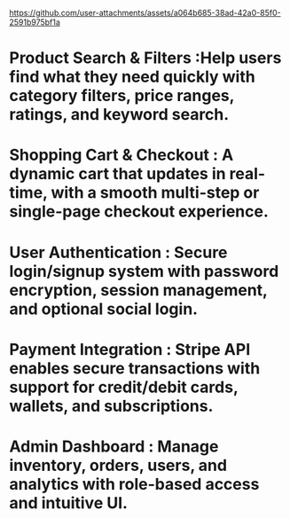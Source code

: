 https://github.com/user-attachments/assets/a064b685-38ad-42a0-85f0-2591b975bf1a

# Product Search & Filters :Help users find what they need quickly with category filters, price ranges, ratings, and keyword search.
# Shopping Cart & Checkout : A dynamic cart that updates in real-time, with a smooth multi-step or single-page checkout experience.
# User Authentication : Secure login/signup system with password encryption, session management, and optional social login.
# Payment Integration : Stripe API enables secure transactions with support for credit/debit cards, wallets, and subscriptions.
# Admin Dashboard : Manage inventory, orders, users, and analytics with role-based access and intuitive UI.

